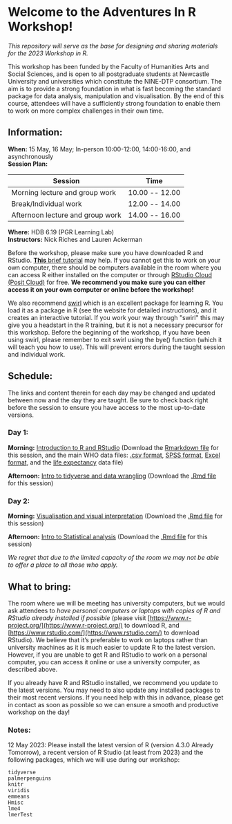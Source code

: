 # Welcome to the Adventures In R Workshop!

*This repository will serve as the base for designing and sharing materials for the 2023 Workshop in R.*

This workshop has been funded by the Faculty of Humanities Arts and Social Sciences, and is open to all postgraduate students at Newcastle University and universities which constitute the NINE-DTP consortium. The aim is to provide a strong foundation in what is fast becoming the standard package for data analysis, manipulation and visualisation. By the end of this course, attendees will have a sufficiently strong foundation to enable them to work on more complex challenges in their own time.

## Information:

**When:** 15 May, 16 May; In-person 10:00-12:00, 14:00-16:00, and asynchronously  
**Session Plan:**

| Session | Time |
| --- | --- |
|Morning lecture and group work|10.00 -- 12.00|
|Break/Individual work|12.00 -- 14.00|
|Afternoon lecture and group work|14.00 -- 16.00|

**Where:** HDB 6.19 (PGR Learning Lab)  
**Instructors:** Nick Riches and Lauren Ackerman 

Before the workshop, please make sure you have downloaded R and RStudio. [**This** brief tutorial](docs/Setting_Up.nb.html) may help. If you cannot get this to work on your own computer, there should be computers available in the room where you can access R either installed on the computer or through [RStudio Cloud (Posit Cloud)](https://posit.cloud/plans/free) for free. **We recommend you make sure you can either access it on your own computer or online before the workshop!**

We also recommend [swirl](https://swirlstats.com/) which is an excellent package for learning R. You load it as a package in R (see the website for detailed instructions), and it creates an interactive tutorial. If you work your way through "swirl" this may give you a headstart in the R training, but it is not a necessary precursor for this workshop. Before the beginning of the workshop, if you have been using swirl, please remember to exit swirl using the bye() function (which it will teach you how to use). This will prevent errors during the taught session and individual work.

## Schedule:

The links and content therein for each day may be changed and updated between now and the day they are taught. Be sure to check back right before the session to ensure you have access to the most up-to-date versions.

### Day 1:

**Morning:** [Introduction to R and RStudio](docs/Session_1-Introduction.nb.html) (Download the [Rmarkdown file](docs/Session_1-Introduction.Rmd) for this session, and the main WHO data files: [.csv format](data/WHR_2017.csv), [SPSS format](data/WHR_2017.sav), [Excel format](data/WHR_2017.xlsx), and the [life expectancy](data/WHO_life_expectancy.csv) data file)  

**Afternoon:** [Intro to tidyverse and data wrangling](docs/Session_2-tidyverse.html) (Download the [.Rmd file](docs/Session_2-tidyverse.Rmd) for this session)  

### Day 2:

**Morning:** [Visualisation and visual interpretation](docs/Session_3-dataviz.html) (Download the [.Rmd file](docs/Session_3-dataviz.Rmd) for this session)  

**Afternoon:** [Intro to Statistical analysis]() (Download the [.Rmd file]() for this session)  



*We regret that due to the limited capacity of the room we may not be able to offer a place to all those who apply.*

## What to bring: 

The room where we will be meeting has university computers, but we would ask attendees to *have personal computers or laptops with copies of R and RStudio already installed if possible*
(please visit  [https://www.r-project.org/](https://www.r-project.org/) to download R, and [https://www.rstudio.com/](https://www.rstudio.com/) to download RStudio). We believe that it’s preferable to work on laptops rather than university machines as it is much easier to update R to the latest version. However, if you are unable to get R and RStudio to work on a personal computer, you can access it online or use a university computer, as described above.

If you already have R and RStudio installed, we recommend you update to the latest versions. You may need to also update any installed packages to their most recent versions. If you need help with this in advance, please get in contact as soon as possible so we can ensure a smooth and productive workshop on the day!

### Notes:

12 May 2023: Please install the latest version of R (version 4.3.0 Already Tomorrow), a recent version of R Studio (at least from 2023) and the following packages, which we will use during our workshop:  

```
tidyverse
palmerpenguins
knitr
viridis
emmeans
Hmisc
lme4
lmerTest
```

